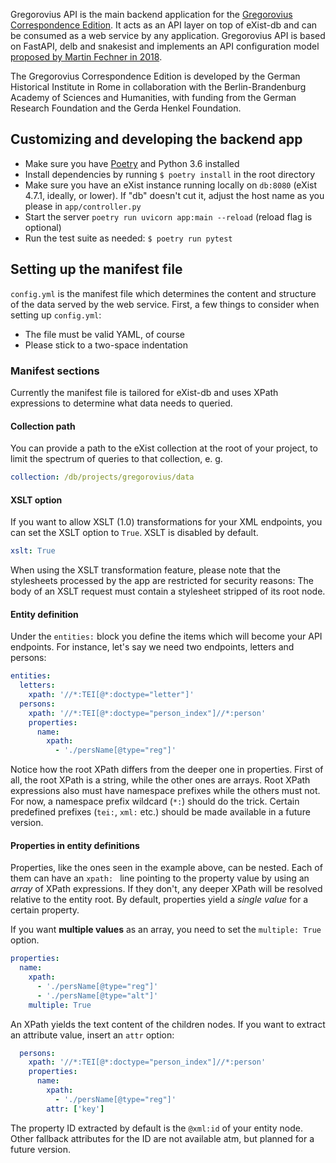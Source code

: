 Gregorovius API is the main backend application for the
[Gregorovius Correspondence Edition](https://gregorovius-edition.dhi-roma.it).
It acts as an API layer on top of eXist-db and can be consumed as a web service
by any application. Gregorovius API is based on FastAPI, delb and snakesist
and implements an API configuration model
[proposed by Martin Fechner in 2018](https://core.ac.uk/download/pdf/154356753.pdf#page=205).

The Gregorovius Correspondence Edition is developed by the German Historical
Institute in Rome in collaboration with the Berlin-Brandenburg Academy of Sciences and
Humanities, with funding from the German Research Foundation and the Gerda Henkel Foundation.

## Customizing and developing the backend app

* Make sure you have [Poetry](https://poetry.eustace.io/docs/) 
  and Python 3.6 installed
* Install dependencies by running `$ poetry install` in the root directory
* Make sure you have an eXist instance running locally on `db:8080`
  (eXist 4.7.1, ideally, or lower). If "db" doesn't cut it, adjust the host
  name as you please in `app/controller.py`
* Start the server `poetry run uvicorn app:main --reload` 
  (reload flag is optional)
* Run the test suite as needed: `$ poetry run pytest`

## Setting up the manifest file

`config.yml` is the manifest file which determines the content
and structure of the data served by the web service.
First, a few things to consider when setting up `config.yml`:

* The file must be valid YAML, of course
* Please stick to a two-space indentation

### Manifest sections

Currently the manifest file is tailored for eXist-db and
uses XPath expressions to determine what data needs to queried.

#### Collection path
You can provide a path to the eXist collection at the root of your project,
to limit the spectrum of queries to that collection, e. g.

```yaml
collection: /db/projects/gregorovius/data
```

#### XSLT option
If you want to allow XSLT (1.0) transformations for your XML endpoints,
you can set the XSLT option to `True`. XSLT is disabled by default.

```yaml
xslt: True
```

When using the XSLT transformation feature, please note that
the stylesheets processed by the app are restricted for security reasons: The
body of an XSLT request must contain a stylesheet stripped of its root node.

#### Entity definition

Under the `entities:` block you define the items which will become
your API endpoints. For instance, let's say we need two endpoints, letters and persons:

```yaml
entities:
  letters:
    xpath: '//*:TEI[@*:doctype="letter"]'
  persons:
    xpath: '//*:TEI[@*:doctype="person_index"]//*:person'
    properties:
      name:
        xpath:
          - './persName[@type="reg"]'
```

Notice how the root XPath differs from the deeper one in properties.
First of all, the root XPath is a string, while the other ones are arrays.
Root XPath expressions also must have namespace prefixes while the others must not.
For now, a namespace prefix wildcard (`*:`) should do the trick. 
Certain predefined prefixes (`tei:`, `xml:` etc.) should be made 
available in a future version.

#### Properties in entity definitions

Properties, like the ones seen in the example above, can be nested.
Each of them can have an `xpath: ` line pointing to the property value
by using an *array* of XPath expressions.
If they don't, any deeper XPath will be resolved relative to the 
entity root. By default, properties yield a *single value* for a certain
property. 

If you want **multiple values** as an array, you need to set the
`multiple: True` option.

```yaml
properties:
  name:
    xpath:
      - './persName[@type="reg"]'
      - './persName[@type="alt"]'
    multiple: True
```

An XPath yields the text content of the children nodes. If you want to 
extract an attribute value, insert an `attr` option:

```yaml
  persons:
    xpath: '//*:TEI[@*:doctype="person_index"]//*:person'
    properties:
      name:
        xpath:
          - './persName[@type="reg"]'
        attr: ['key']
```

The property ID extracted by default is the `@xml:id` of your entity node.
Other fallback attributes for the ID are not available atm, but planned 
for a future version.